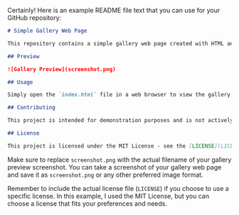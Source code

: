 Certainly! Here is an example README file text that you can use for your GitHub repository:

```markdown
# Simple Gallery Web Page

This repository contains a simple gallery web page created with HTML and CSS. The purpose of this project is to demonstrate a basic design where users can view images in a gallery but cannot perform any interactive operations.

## Preview

![Gallery Preview](screenshot.png)

## Usage

Simply open the `index.html` file in a web browser to view the gallery. The images are static, and there are no interactive features.

## Contributing

This project is intended for demonstration purposes and is not actively seeking contributions. Feel free to fork the repository if you want to modify or extend it for your own purposes.

## License

This project is licensed under the MIT License - see the [LICENSE](LICENSE) file for details.
```

Make sure to replace `screenshot.png` with the actual filename of your gallery preview screenshot. You can take a screenshot of your gallery web page and save it as `screenshot.png` or any other preferred image format.

Remember to include the actual license file (`LICENSE`) if you choose to use a specific license. In this example, I used the MIT License, but you can choose a license that fits your preferences and needs.
